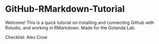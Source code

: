 # GitHub-RMarkdown-Tutorial
Welcome! This is a quick tutorial on installing and connecting Github with Rstudio, and working in RMarkdown. Made for the Gotanda Lab.

Checklist:
Alex Crow